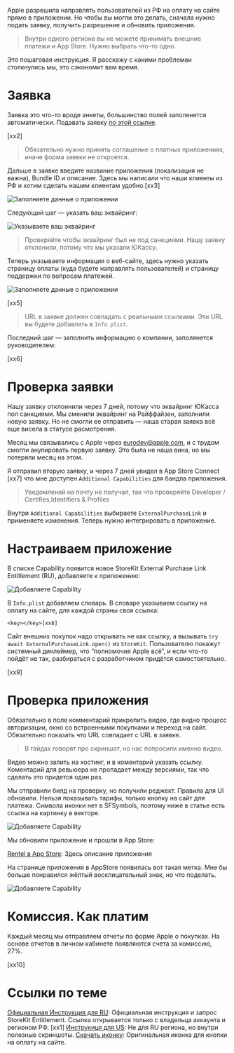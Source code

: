 Apple разрешила направлять пользователей из РФ на оплату на сайте прямо в приложении. Но чтобы вы могли это делать, сначала нужно подать заявку, получить разрешение и обновить приложения.

> Внутри одного региона вы не можете принимать внешние платежи и App Store. Нужно выбрать что-то одно.

Это пошаговая инструкция. Я расскажу с какими проблемаи столкнулись мы, это сэкономит вам время.

# Заявка

Заявка это что-то вроде анкеты, большинство полей заполянется автоматически. Подавать заявку [по этой ссылке](https://developer.apple.com/contact/request/storekit-external-entitlement-ru).

[xx2]

> Обязательно нужно принять соглашение о платных приложениях, иначе форма заявки не откроется.

Дальше в заявке введите название приложения (локализация не важна), Bundle ID и описание. Здесь мы написали что наши клиенты из РФ и хотим сделать нашим клиентам удобно.[xx3]

![Заполняете данные о приложении](https://cdn.sparrowcode.io/tutorials/storekit-external-purchase-link-entitlement-ru/request-app-info.jpg)

Следующий шаг — указать ваш эквайринг:

![Указываете ваш эквайринг](https://cdn.sparrowcode.io/tutorials/storekit-external-purchase-link-entitlement-ru/reqeust-payment-processing.jpg)

> Проверяйте чтобы эквайринг был не под санкциями. Нашу заявку отклонили, потому что мы указали ЮКассу.

Теперь указываете информация о веб-сайте, здесь нужно указать страницу оплаты (куда будете направлять пользователей) и страницу поддержки по вопросам платежей.

![Заполняете данные о приложении](https://cdn.sparrowcode.io/tutorials/storekit-external-purchase-link-entitlement-ru/request-website-info.jpg)

[xx5]

> URL в заявке должен совпадать с реальными ссылками. Эти URL вы будете добавлять в `Info.plist`.

Последний шаг — заполнить информацию о компании, заполянется руководителем:

[xx6]

# Проверка заявки

Нашу заявку отклоинили через 7 дней, потому что эквайринг ЮКасса пол санкциями. Мы сменили эквайринг на Райффайзен, заполнили новую заявку. Но не смогли ее отправить — наша старая заявка всё еще висела в статусе расмотрения.

Месяц мы связывались с Apple через eurodev@apple.com, и с трудом смогли анулировать первую заявку. Это была не наша вина, но мы потеряли месяц на этом.

Я отправил вторую заявку, и через 7 дней увидел в App Store Connect [xx7] что мне доступен `Additional Capabilities` для бандла приложения.

> Уведомлений на почту не получал, так что проверяйте Developer / Certifies,Identifiers & Profiles

Внутри `Additional Capabilities` выбираете `ExternalPurchaseLink` и применяете изменения. Теперь нужно интегрировать в приложение.  

# Настраиваем приложение

В списке Capability появится новое StoreKit External Purchase Link Entitlement (RU), добавляете к приложению:

![Добавляете Capability](https://cdn.sparrowcode.io/tutorials/storekit-external-purchase-link-entitlement-ru/capability.jpg)

В `Info.plist` добавляем словарь. В словаре указываем ссылку на оплату на сайте, для каждой страны своя ссылка:

```
<key></key>[xx8]
```

Сайт внешних покупок надо открывать не как ссылку, а вызывать `try await ExternalPurchaseLink.open()` из `StoreKit`. Пользователю покажут системный диклеймер, что “полномочия Apple всё”, и если что-то пойдёт не так, разбираться с разработчиком придётся самостоятельно.

[xx9]

# Проверка приложения

Обязательно в поле комментарий прикрепить видео, где видно процесс авторизации, окно со встроенными покупками и переход на сайт. Обязательно показать что URL совпадает с URL в заявке.

> В гайдах говорят про скриншот, но нас попросили именно видео.

Видео можно залить на хостинг, и в коментарий указать ссылку. Коментарий для ревьюера не пропадает между версиями, так что сделать это придется один раз.

Мы отправили билд на проверку, но получили реджект. Правила для UI обновили. Нельзя показывать тарифы, только кнопку на сайт для платежа. Символа иконки нет в SFSymbols, поэтому ниже в статье есть ссылка на картинку в векторе.

![Добавляете Capability](https://cdn.sparrowcode.io/tutorials/storekit-external-purchase-link-entitlement-ru/reject.jpg)

Мы обновили приложение и прошли в App Store:

[Rentel в App Store](https://apps.apple.com/app/id1632637156): Здесь описание приложения

На странице приложения в AppStore появилась вот такая метка. Мне бы больше понравился жёлтый восклицательный знак, но что поделать.

![Добавляете Capability](https://cdn.sparrowcode.io/tutorials/storekit-external-purchase-link-entitlement-ru/appstore-app-preview.jpg)

# Комиссия. Как платим

Каждый месяц мы отправляем отчеты по форме Apple о покупках. На основе отчетов в личном кабинете появляются счета за комиссию, 27%.

[xx10]

# Ссылки по теме

[Официальная Инструкция для RU](https://developer.apple.com/contact/request/storekit-external-entitlement-ru): Официальная инструкция и запрос StoreKit Entitlement. Ссылка открывается только с владельца аккаунта и регионом РФ. [xx1]
[Инструкиця для US](https://developer.apple.com/support/storekit-external-entitlement-us/): Не для RU региона, но внутри полезные скриншоты.
[Скачать иконку](https://developer.apple.com/support/downloads/Link-out-template.zip): Оригинальная иконка для кнопки на оплату на сайте.
